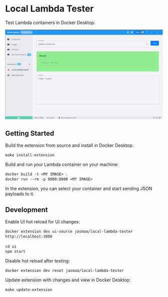 # Local Lambda Tester

Test Lambda containers in Docker Desktop.

![Sceenshot of lambda testing extension](/resources/screenshot_01.png)

## Getting Started

Build the extension from source and install in Docker Desktop:

```
make install-extension
```

Build and run your Lambda container on your machine:

```
docker build -t <MY IMAGE> .
docker run --rm -p 9000:8080 <MY IMAGE>
```

In the extension, you can select your container and start sending JSON payloads
to it.

## Development

Enable UI hot reload for UI changes:

```
docker extension dev ui-source jasmaa/local-lambda-tester http://localhost:3000

cd ui
npm start
```

Disable hot reload after testing:

```
docker extension dev reset jasmaa/local-lambda-tester
```

Update extension with changes and view in Docker Desktop:

```
make update-extension
```